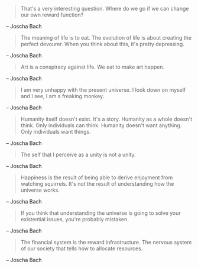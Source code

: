> That's a very interesting question. Where do we go if we can change our own reward function?

– Joscha Bach

> The meaning of life is to eat. The evolution of life is about creating the perfect devourer. When you think about this, it's pretty depressing.

– Joscha Bach

> Art is a conspiracy against life. We eat to make art happen.

– Joscha Bach

> I am very unhappy with the present universe. I look down on myself and I see, I am a freaking monkey.

– Joscha Bach

> Humanity itself doesn't exist. It's a story. Humanity as a whole doesn't think. Only individuals can think. Humanity doesn't want anything. Only individuals want things.

– Joscha Bach

> The self that I perceive as a unity is not a unity.

– Joscha Bach

> Happiness is the result of being able to derive enjoyment from watching squirrels. It's not the result of understanding how the universe works.

– Joscha Bach

> If you think that understanding the universe is going to solve your existential issues, you're probably mistaken.

– Joscha Bach

> The financial system is the reward infrastructure. The nervous system of our society that tells how to allocate resources.

– Joscha Bach